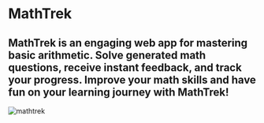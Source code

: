 # MathTrek
## MathTrek is an engaging web app for mastering basic arithmetic. Solve generated math questions, receive instant feedback, and track your progress. Improve your math skills and have fun on your learning journey with MathTrek!

![mathtrek](https://github.com/thetechgirl01/mathtrek/assets/130857982/6f18806e-196a-45f9-9a7e-4c02d15c7e8a)


